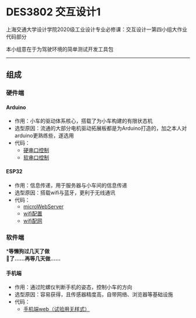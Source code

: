 # DES3802 交互设计1

上海交通大学设计学院2020级工业设计专业必修课：交互设计一第四小组大作业代码部分

本小组意在于为驾驶环境的简单测试开发工具包

***

## 组成

### 硬件端

#### Arduino

* 作用：小车的驱动体系核心，搭载了为小车构建的有限状态机
* 选型原因：流通的大部分电机驱动拓展板都是为Arduino打造的，加之本人对arduino更熟练些，遂选用
* 代码：
  * [硬串口控制](./arduino/Serial_Car/)
  * [软串口控制](./arduino/Serial_Car_Softserial/)

#### ESP32

* 作用：信息传递，用于服务器与小车间的信息传递
* 选型原因：搭载wifi与蓝牙，更利于无线通讯
* 代码：
  * [microWebServer](./ESP32/server/)
  * [wifi配置](./ESP32/config_wifi/)
  * [wifi配网](./ESP32//newBoard/)

### 软件端

***等懒狗过几天了做**  
**🐏了……再等几天做……**

#### 手机端

* 作用：通过陀螺仪判断手机的姿态，控制小车的方向
* 选型原因：容易获得，且传感器精度高，自带网络、浏览器等基础设施
* 代码：
  * [手机端web（试验用无样式）](./Device/)
